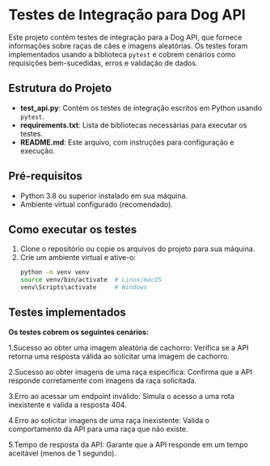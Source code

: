 # Testes de Integração para Dog API

Este projeto contém testes de integração para a Dog API, que fornece informações sobre raças de cães e imagens aleatórias. Os testes foram implementados usando a biblioteca `pytest` e cobrem cenários como requisições bem-sucedidas, erros e validação de dados.

## Estrutura do Projeto

- **test_api.py**: Contém os testes de integração escritos em Python usando `pytest`.
- **requirements.txt**: Lista de bibliotecas necessárias para executar os testes.
- **README.md**: Este arquivo, com instruções para configuração e execução.

## Pré-requisitos

- Python 3.8 ou superior instalado em sua máquina.
- Ambiente virtual configurado (recomendado).

## Como executar os testes

1. Clone o repositório ou copie os arquivos do projeto para sua máquina.
2. Crie um ambiente virtual e ative-o:
   ```bash
   python -m venv venv
   source venv/bin/activate  # Linux/macOS
   venv\Scripts\activate     # Windows

## Testes implementados

**Os testes cobrem os seguintes cenários:**

   1.Sucesso ao obter uma imagem aleatória de cachorro: Verifica se a API retorna uma resposta válida ao solicitar uma imagem de cachorro.
   
   2.Sucesso ao obter imagens de uma raça específica: Confirma que a API responde corretamente com imagens da raça solicitada.
   
   3.Erro ao acessar um endpoint inválido: Simula o acesso a uma rota inexistente e valida a resposta 404.
   
   4.Erro ao solicitar imagens de uma raça inexistente: Valida o comportamento da API para uma raça que não existe.
   
   5.Tempo de resposta da API: Garante que a API responde em um tempo aceitável (menos de 1 segundo).
